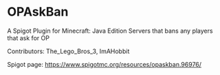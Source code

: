 # OPAskBan
A Spigot Plugin for Minecraft: Java Edition Servers that bans any players that ask for OP

Contributors: The_Lego_Bros_3, ImAHobbit

Spigot page:
https://www.spigotmc.org/resources/opaskban.96976/
